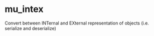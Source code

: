 # mu_intex
Convert between INTernal and EXternal representation of objects (i.e. serialize and deserialize)
